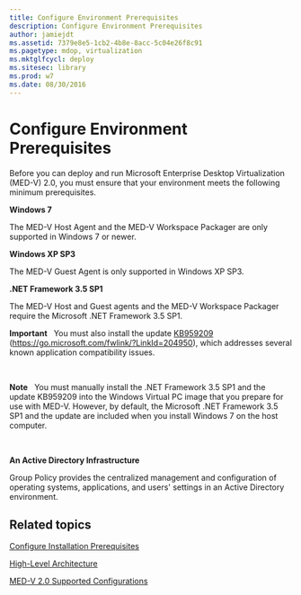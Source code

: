 ```yaml
---
title: Configure Environment Prerequisites
description: Configure Environment Prerequisites
author: jamiejdt
ms.assetid: 7379e8e5-1cb2-4b8e-8acc-5c04e26f8c91
ms.pagetype: mdop, virtualization
ms.mktglfcycl: deploy
ms.sitesec: library
ms.prod: w7
ms.date: 08/30/2016
---
```



# Configure Environment Prerequisites


Before you can deploy and run Microsoft Enterprise Desktop Virtualization (MED-V) 2.0, you must ensure that your environment meets the following minimum prerequisites.

**Windows 7**

The MED-V Host Agent and the MED-V Workspace Packager are only supported in Windows 7 or newer.

**Windows XP SP3**

The MED-V Guest Agent is only supported in Windows XP SP3.

**.NET Framework 3.5 SP1**

The MED-V Host and Guest agents and the MED-V Workspace Packager require the Microsoft .NET Framework 3.5 SP1.

**Important**  
You must also install the update [KB959209](https://go.microsoft.com/fwlink/?LinkId=204950) (https://go.microsoft.com/fwlink/?LinkId=204950), which addresses several known application compatibility issues.

 

**Note**  
You must manually install the .NET Framework 3.5 SP1 and the update KB959209 into the Windows Virtual PC image that you prepare for use with MED-V. However, by default, the Microsoft .NET Framework 3.5 SP1 and the update are included when you install Windows 7 on the host computer.

 

**An Active Directory Infrastructure**

Group Policy provides the centralized management and configuration of operating systems, applications, and users' settings in an Active Directory environment.

## Related topics


[Configure Installation Prerequisites](configure-installation-prerequisites.md)

[High-Level Architecture](high-level-architecturemedv2.md)

[MED-V 2.0 Supported Configurations](med-v-20-supported-configurations.md)

 

 






